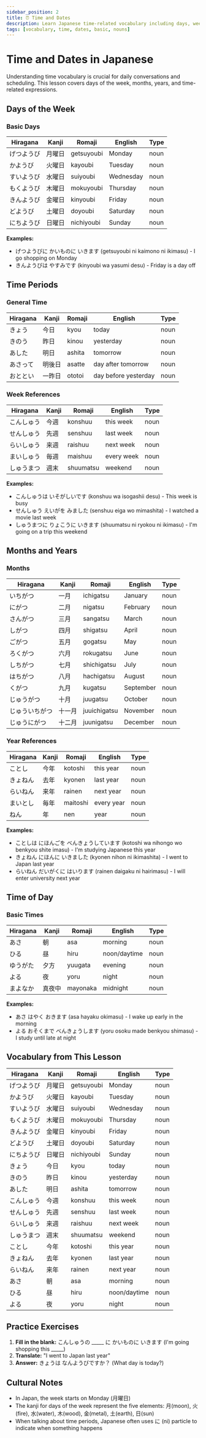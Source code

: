 ```yaml
---
sidebar_position: 2
title: ⏰ Time and Dates
description: Learn Japanese time-related vocabulary including days, weeks, months, and years
tags: [vocabulary, time, dates, basic, nouns]
---
```


# Time and Dates in Japanese

Understanding time vocabulary is crucial for daily conversations and scheduling. This lesson covers days of the week, months, years, and time-related expressions.

## Days of the Week

### Basic Days

| Hiragana | Kanji | Romaji | English | Type |
|----------|-------|--------|---------|------|
| げつようび | 月曜日 | getsuyoubi | Monday | noun |
| かようび | 火曜日 | kayoubi | Tuesday | noun |
| すいようび | 水曜日 | suiyoubi | Wednesday | noun |
| もくようび | 木曜日 | mokuyoubi | Thursday | noun |
| きんようび | 金曜日 | kinyoubi | Friday | noun |
| どようび | 土曜日 | doyoubi | Saturday | noun |
| にちようび | 日曜日 | nichiyoubi | Sunday | noun |

**Examples:**
- げつようびに かいものに いきます (getsuyoubi ni kaimono ni ikimasu) - I go shopping on Monday
- きんようびは やすみです (kinyoubi wa yasumi desu) - Friday is a day off

## Time Periods

### General Time

| Hiragana | Kanji | Romaji | English | Type |
|----------|-------|--------|---------|------|
| きょう | 今日 | kyou | today | noun |
| きのう | 昨日 | kinou | yesterday | noun |
| あした | 明日 | ashita | tomorrow | noun |
| あさって | 明後日 | asatte | day after tomorrow | noun |
| おととい | 一昨日 | ototoi | day before yesterday | noun |

### Week References

| Hiragana | Kanji | Romaji | English | Type |
|----------|-------|--------|---------|------|
| こんしゅう | 今週 | konshuu | this week | noun |
| せんしゅう | 先週 | senshuu | last week | noun |
| らいしゅう | 来週 | raishuu | next week | noun |
| まいしゅう | 毎週 | maishuu | every week | noun |
| しゅうまつ | 週末 | shuumatsu | weekend | noun |

**Examples:**
- こんしゅうは いそがしいです (konshuu wa isogashii desu) - This week is busy
- せんしゅう えいがを みました (senshuu eiga wo mimashita) - I watched a movie last week
- しゅうまつに りょこうに いきます (shuumatsu ni ryokou ni ikimasu) - I'm going on a trip this weekend

## Months and Years

### Months

| Hiragana | Kanji | Romaji | English | Type |
|----------|-------|--------|---------|------|
| いちがつ | 一月 | ichigatsu | January | noun |
| にがつ | 二月 | nigatsu | February | noun |
| さんがつ | 三月 | sangatsu | March | noun |
| しがつ | 四月 | shigatsu | April | noun |
| ごがつ | 五月 | gogatsu | May | noun |
| ろくがつ | 六月 | rokugatsu | June | noun |
| しちがつ | 七月 | shichigatsu | July | noun |
| はちがつ | 八月 | hachigatsu | August | noun |
| くがつ | 九月 | kugatsu | September | noun |
| じゅうがつ | 十月 | juugatsu | October | noun |
| じゅういちがつ | 十一月 | juuichigatsu | November | noun |
| じゅうにがつ | 十二月 | juunigatsu | December | noun |

### Year References

| Hiragana | Kanji | Romaji | English | Type |
|----------|-------|--------|---------|------|
| ことし | 今年 | kotoshi | this year | noun |
| きょねん | 去年 | kyonen | last year | noun |
| らいねん | 来年 | rainen | next year | noun |
| まいとし | 毎年 | maitoshi | every year | noun |
| ねん | 年 | nen | year | noun |

**Examples:**
- ことしは にほんごを べんきょうしています (kotoshi wa nihongo wo benkyou shite imasu) - I'm studying Japanese this year
- きょねん にほんに いきました (kyonen nihon ni ikimashita) - I went to Japan last year
- らいねん だいがくに はいります (rainen daigaku ni hairimasu) - I will enter university next year

## Time of Day

### Basic Times

| Hiragana | Kanji | Romaji | English | Type |
|----------|-------|--------|---------|------|
| あさ | 朝 | asa | morning | noun |
| ひる | 昼 | hiru | noon/daytime | noun |
| ゆうがた | 夕方 | yuugata | evening | noun |
| よる | 夜 | yoru | night | noun |
| まよなか | 真夜中 | mayonaka | midnight | noun |

**Examples:**
- あさ はやく おきます (asa hayaku okimasu) - I wake up early in the morning
- よる おそくまで べんきょうします (yoru osoku made benkyou shimasu) - I study until late at night

## Vocabulary from This Lesson

| Hiragana | Kanji | Romaji | English | Type |
|----------|-------|--------|---------|------|
| げつようび | 月曜日 | getsuyoubi | Monday | noun |
| かようび | 火曜日 | kayoubi | Tuesday | noun |
| すいようび | 水曜日 | suiyoubi | Wednesday | noun |
| もくようび | 木曜日 | mokuyoubi | Thursday | noun |
| きんようび | 金曜日 | kinyoubi | Friday | noun |
| どようび | 土曜日 | doyoubi | Saturday | noun |
| にちようび | 日曜日 | nichiyoubi | Sunday | noun |
| きょう | 今日 | kyou | today | noun |
| きのう | 昨日 | kinou | yesterday | noun |
| あした | 明日 | ashita | tomorrow | noun |
| こんしゅう | 今週 | konshuu | this week | noun |
| せんしゅう | 先週 | senshuu | last week | noun |
| らいしゅう | 来週 | raishuu | next week | noun |
| しゅうまつ | 週末 | shuumatsu | weekend | noun |
| ことし | 今年 | kotoshi | this year | noun |
| きょねん | 去年 | kyonen | last year | noun |
| らいねん | 来年 | rainen | next year | noun |
| あさ | 朝 | asa | morning | noun |
| ひる | 昼 | hiru | noon/daytime | noun |
| よる | 夜 | yoru | night | noun |

## Practice Exercises

1. **Fill in the blank:** こんしゅうの _____ に かいものに いきます (I'm going shopping this _____)
2. **Translate:** "I went to Japan last year"
3. **Answer:** きょうは なんようびですか？ (What day is today?)

## Cultural Notes

- In Japan, the week starts on Monday (月曜日)
- The kanji for days of the week represent the five elements: 月(moon), 火(fire), 水(water), 木(wood), 金(metal), 土(earth), 日(sun)
- When talking about time periods, Japanese often uses に (ni) particle to indicate when something happens
